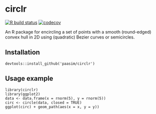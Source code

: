 # circlr

[![R build status](https://github.com/paasim/circlr/workflows/R-CMD-check/badge.svg)](https://github.com/paasim/circlr/actions)
[![codecov](https://codecov.io/gh/paasim/circlr/branch/master/graphs/badge.svg?branch=master)](https://codecov.io/gh/paasim/circlr)

An R package for encircling a set of points with a smooth (round-edged) convex hull in 2D using (quadratic) Bezier curves or semicircles.

Installation
------------

    devtools::install_github('paasim/circlr')


Usage example
-----

    library(circlr)
    library(ggplot2)
    data <- data.frame(x = rnorm(5), y = rnorm(5))
    circ <- circle(data, closed = TRUE)
    ggplot(circ) + geom_path(aes(x = x, y = y))


